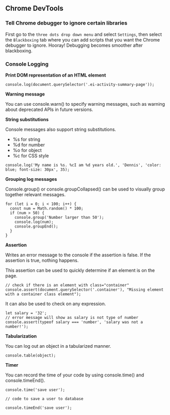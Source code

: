 ## Chrome DevTools

### Tell Chrome debugger to ignore certain libraries

First go to the `three dots drop down menu` and select `Settings`, then select the `Blackboxing` tab where you can add scripts that you want the Chrome debugger to ignore. Hooray! Debugging becomes smoother after blackboxing.

### Console Logging

__Print DOM representation of an HTML element__

``` 
console.log(document.querySelector('.ei-activity-summary-page'));
```

__Warning message__

You can use console.warn() to specify warning messages, such as warning about deprecated APIs in future versions.

__String substitutions__

Console messages also support string substitutions.

- %s for string
- %d for number
- %o for object
- %c for CSS style

```
console.log('My name is %s. %cI am %d years old.', 'Dennis', 'color: blue; font-size: 30px', 35);
```

__Grouping log messages__

Console.group() or console.groupCollapsed() can be used to visually group together relevant messages.

```
for (let i = 0; i < 100; i++) {
  const num = Math.random() * 100;
  if (num > 50) {
    console.group('Number larger than 50');
    console.log(num);
    console.groupEnd();
  }
}
```

__Assertion__

Writes an error message to the console if the assertion is false. If the assertion is true, nothing happens.

This assertion can be used to quickly determine if an element is on the page.

```
// check if there is an element with class="container"
console.assert(document.querySelector('.container'), "Missing element with a container class element");
```
It can also be used to check on any expression.
```
let salary = '32';
// error message will show as salary is not type of number
console.assert(typeof salary === 'number', 'salary was not a number!');
```

__Tabularization__

You can log out an object in a tabularized manner.

```
console.table(object);
```

__Timer__

You can record the time of your code by using console.time() and console.timeEnd().

```
console.time('save user');

// code to save a user to database

console.timeEnd('save user');
```
